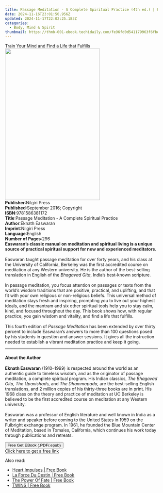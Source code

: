 ```yaml
---
title: Passage Meditation - A Complete Spiritual Practice (4th ed.) | Free Book
date: 2024-11-16T23:01:50.956Z
updated: 2024-11-17T22:02:25.183Z
categories:
  - Body, Mind & Spirit
thumbnail: https://thmb-001-ebook.techidaily.com/fe96fd0d541179963f6fbe77806f7aa76fadadba2b9a05bc0a8d3d793cee02a2.jpg
---
```

<main id="book-container">
  <div class="flex flex-col">
    <div class="book-brief flex-1 py-6 px-4 sm:p-6 md:py-10 md:px-8">
      <!-- brief-->
      <div class="book-brief-main">
        Train Your Mind and Find a Life that Fulfills
      </div>
    </div>
    <div
      class="book-meta-info flex-1 grid gap-4 col-start-1 col-end-3 row-start-1 sm:mb-6 sm:grid-cols-4 lg:gap-6 lg:col-start-2 lg:row-end-6 lg:row-span-6 lg:mb-0"
    >
      <div
        class="book-meta-info-left place-content-center mt-4 p-4 text-sm leading-6 col-start-2 col-span-2 dark:text-slate-400"
      >
        <img
          class="w-full h-500 object-cover rounded-lg sm:h-255 sm:col-span-2 lg:col-span-full"
          src="https://img-001-ebook.techidaily.com/cfc8fe35bb1734ea45c8379ba3bacb2de1bbdfb8bb0240d3a816c600169bde56.jpg"
          alt=""
          width="312"
          height="500"
        />
      </div>
      <div
        class="book-meta-info-right mt-2 col-start-1 row-start-2 col-span-3 self-center"
      >
        <!-- meta data  -->
        <div class="flex flex-col px-4 md:px-8">
          <div class="flex-1">
            <strong>Publisher</strong>:<span class="px-2">Nilgiri Press</span>
          </div>
          <div class="flex-1">
            <strong>Published</strong>:<span class="px-2"
              >September 2016; Copyright</span
            >
          </div>
          <div class="flex-1">
            <strong>ISBN</strong>:<span class="px-2">9781586381172</span>
          </div>
          <div class="flex-1">
            <strong>Title</strong>:<span class="px-2"
              >Passage Meditation - A Complete Spiritual Practice</span
            >
          </div>
          <div class="flex-1">
            <strong>Author</strong>:<span class="px-2">Eknath Easwaran</span>
          </div>
          <div class="flex-1">
            <strong>Imprint</strong>:<span class="px-2">Nilgiri Press</span>
          </div>
          <div class="flex-1">
            <strong>Language</strong>:<span class="px-2">English</span>
          </div>
          <div class="flex-1">
            <strong>Number of Pages</strong>:<span class="px-2">296</span>
          </div>
        </div>
      </div>
    </div>
    <div class="book-description flex-1 py-6 px-4 sm:p-6 md:py-10 md:px-8">
      <div class="book-description-main">
        <div accordion-content="" id="description">
          <b
            >Easwaran’s classic manual on meditation and spiritual living is a
            unique source of practical spiritual support for new and experienced
            meditators.</b
          ><br /><br />Easwaran taught passage meditation for over forty years,
          and his class at the University of California, Berkeley was the first
          accredited course on meditation at any Western university. He is the
          author of the best-selling translation in English of the&nbsp;<i
            >Bhagavad Gita</i
          >, India’s best-known scripture.<br /><br />In passage meditation, you
          focus attention on passages or texts from the world’s wisdom
          traditions that are positive, practical, and uplifting, and that fit
          with your own religious or non-religious beliefs. This universal
          method of meditation stays fresh and inspiring, prompting you to live
          out your highest ideals, and the mantram and six other spiritual tools
          help you to stay calm, kind, and focused throughout the day. This book
          shows how, with regular practice, you gain wisdom and vitality, and
          find a life that fulfills.<br /><br />This fourth edition of&nbsp;<i
            >Passage Meditation</i
          >&nbsp;has been extended by over thirty percent to include Easwaran’s
          answers to more than 100 questions posed by his students in question
          and answer sessions. It gives all the instruction needed to establish
          a vibrant meditation practice and keep it going.
        </div>
        <div class="accordion-fader"></div>
      </div>
    </div>
    <div class="book-excerpts flex-1 py-6 px-4 sm:p-6 md:py-10 md:px-8">
      <!-- excerpts-->
      <div class="book-excerpts-main">
        <hr />
        <h4 class="placeholder placeholder-heading">
          <span>About the Author</span>
        </h4>
        <p>
          <b>Eknath Easwaran</b> (1910–1999) is respected around the world as an
          authentic guide to timeless wisdom, and as the originator of passage
          meditation, a complete spiritual program. His Indian classics,
          <i>The Bhagavad Gita, The Upanishads,</i> and
          <i>The Dhammapada,</i> are the best-selling English translations, and
          2 million copies of his thirty-three books are in print. His 1968
          class on the theory and practice of meditation at UC Berkeley is
          believed to be the first accredited course on meditation at any
          Western university.<br /><br />Easwaran was a professor of English
          literature and well known in India as a writer and speaker before
          coming to the United States in 1959 on the Fulbright exchange program.
          In 1961, he founded the Blue Mountain Center of Meditation, based in
          Tomales, California, which continues his work today through
          publications and retreats.
        </p>
      </div>
    </div>
    <div
      class="book-about-author flex-1 py-6 px-4 sm:p-6 md:py-10 md:px-8"
    ></div>
    <div class="book-free-get flex-1 py-6 px-4 sm:p-6 md:py-10 md:px-8">
      <button
        id="btn-free-get"
        class="bg-blue-500 hover:bg-blue-700 text-white font-bold py-2 px-4 rounded"
      >
        Free Get EBook (.PDF/.epub)
      </button>
      <div id="countdown-display" class="px-2 text-lg mt-2"></div>
      <a
        id="free-link"
        class="hidden bg-blue-500 hover:bg-blue-700 text-white font-bold py-2 px-4 rounded"
        href="https://www.ebooks.com/en-us/book/96466876/passage-meditation-a-complete-spiritual-practice/eknath-easwaran/"
        target="_blank"
        >Click here to get a free link</a
      >
    </div>
    <script>
      let countdownTime = 0;
      let countdownInterval = null;
      document
        .getElementById('btn-free-get')
        .addEventListener('click', startCountdown);
      function startCountdown() {
        countdownTime = new Date().getTime() + 60000 * 3;
        countdownInterval = setInterval(updateCountdown, 1000);
        document.getElementById('btn-free-get').disabled = true;
        document
          .getElementById('btn-free-get')
          .classList.add('bg-gray-500', 'cursor-not-allowed');
      }
      function updateCountdown() {
        let currentTime = new Date().getTime();
        let timeLeft = countdownTime - currentTime;
        let secondsLeft = Math.floor(timeLeft / 1000);
        document.getElementById('countdown-display').innerHTML =
          `Remaining time: ${secondsLeft} seconds.`;
        if (secondsLeft <= 0) {
          clearInterval(countdownInterval);
          document.getElementById('btn-free-get').classList.add('hidden');
          document.getElementById('free-link').classList.remove('hidden');
          document.getElementById('countdown-display').innerHTML = '';
        }
      }
    </script>
  </div>
</main>

<ins class="adsbygoogle"
      style="display:block"
      data-ad-client="ca-pub-7571918770474297"
      data-ad-slot="8358498916"
      data-ad-format="auto"
      data-full-width-responsive="true"></ins>
    

<span class="atpl-alsoreadstyle">Also read:</span>
<div><ul>
<li><a href="https://novels-ebooks.techidaily.com/210970401-9781088252499-heart-impulses/"><u>Heart Impulses | Free Book</u></a></li>
<li><a href="https://novels-ebooks.techidaily.com/210970402-9781088251768-la-force-du-destin/"><u>La Force Du Destin | Free Book</u></a></li>
<li><a href="https://novels-ebooks.techidaily.com/210970411-9781088252734-the-power-of-fate/"><u>The Power Of Fate | Free Book</u></a></li>
<li><a href="https://novels-ebooks.techidaily.com/210970412-9781088252123-twins/"><u>TWINS | Free Book</u></a></li>
</ul></div>

